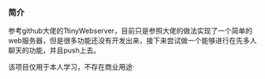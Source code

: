 ### 简介
参考github大佬的TtinyWebserver，目前只是参照大佬的做法实现了一个简单的web服务器，但是很多功能还没有开发出来，接下来尝试做一个能够进行在先多人聊天的功能，并且push上去。

该项目仅用于本人学习，不存在商业用途·
